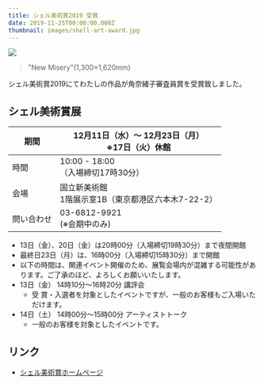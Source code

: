 ```yaml
---
title: シェル美術賞2019 受賞
date: 2019-11-25T00:00:00.000Z
thumbnail: images/shell-art-award.jpg
---
```

![](/news/shell-art-award.jpg)

> "New Misery"(1,300×1,620mm)

シェル美術賞2019にてわたしの作品が角奈緒子審査員賞を受賞致しました。

## シェル美術賞展

| 期間    | 12月11日（水）～ 12月23日（月）<br>※17日（火）休館 |
| ----- | --------------------------------- |
| 時間    | 10:00 - 18:00<br>（入場締切17時30分）     |
| 会場    | 国立新美術館<br>1階展示室1B（東京都港区六本木7-22-2） |
| 問い合わせ | 03-6812-9921 <br> (※会期中のみ)        |

<!--
- 会期
  - 12月11日（水）～ 12月23日（月）
  - ※17日（火）休館
- 時間
  - 10時00分から18時00分（入場締切17時30分）
- 会場
  - 国立新美術館 1階展示室1B（東京都港区六本木7-22-2）
- TEL
  - 03-6812-9921 (※会期中のみ)
-->

* 13日（金）、20日（金）は20時00分（入場締切19時30分）まで夜間開館
* 最終日23日（月）は、16時00分（入場締切15時30分）まで開館
* 以下の時間は、関連イベント開催のため、展覧会場内が混雑する可能性があります。ご了承のほど、よろしくお願いいたします。
* 13日（金） 14時10分～16時20分 講評会
  * 受  賞・入選者を対象としたイベントですが、一般のお客様もご入場いただけます。
* 14日（土） 14時00分～15時00分 アーティストトーク
  * 一般のお客様を対象としたイベントです。

## リンク

* [シェル美術賞ホームページ](https://www.idss.co.jp/enjoy/culture_art/art/)
